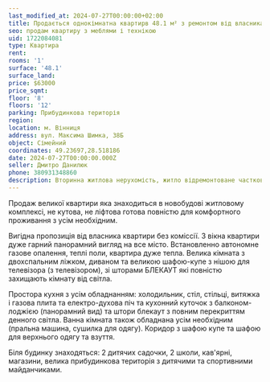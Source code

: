 ```yaml
---
last_modified_at: 2024-07-27T00:00:00+02:00
title: Продається однокімнатна квартирв 48.1 м² з ремонтом від власника на Максима Шимка
seo: продам квартиру з меблями і технікою
uid: 1722084081
type: Квартира
rent:
rooms: '1'
surface: '48.1'
surface_land:
price: $63000
price_sqmt:
floor: '8'
floors: '12'
parking: Прибудинкова територія
region:
location: м. Вінниця
address: вул. Максима Шимка, 38Б
object: Сімейний
coordinates: 49.23697,28.518186
date: 2024-07-27T00:00:00.000Z
seller: Дмитро Данилюк
phone: 380931348860
description: Вторинна житлова нерухомість, житло відремонтоване частково з меблями і технікою, придатне для проживання
---
```


Продаж великої квартири яка знаходиться в новобудові житловому комплексі, не кутова, не ліфтова готова повністю для комфортного проживання з усім необхідним.

Вигідна пропозиція від власника квартири без коміссії. З вікна квартири дуже гарний панорамний вигляд на все місто. Встановленно автономне газове опалення, теплі поли, квартира дуже тепла. Велика кімната з двохспальним ліжком, диваном та великою шафою-купе з нішою для телевізора (з телевізором), зі шторами БЛЕКАУТ які повністю захищають кімнату від світла.

Простора кухня з усім обладнанням: холодильник, стіл, стільці, витяжка і газова плита та електро-духова піч та кухонний куточок з балконом-лоджією (панорамний вид) та штори блекаут з повним перекриттям денного світла. Ванна кімната також обладнана усім необхідним (пральна машина, сушилка для одягу). Коридор з шафою купе та шафою для верхнього одягу та взуття.

Біля будинку знаходяться: 2 дитячих садочки, 2 школи, кав'ярні, магазини, велика прибудинкова територія з дитячими та спортивними майданчиками.
